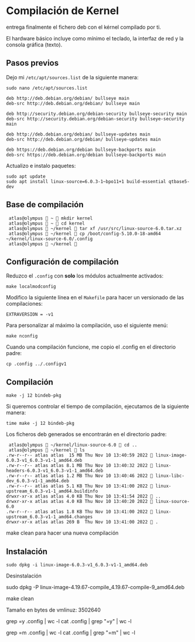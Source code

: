 # Compilación de Kernel

entrega finalmente el fichero deb con el kérnel compilado por ti.

El hardware básico incluye como mínimo el teclado, la interfaz de red y la consola gráfica (texto).

## Pasos previos

Dejo mi `/etc/apt/sources.list` de la siguiente manera:

```shell
sudo nano /etc/apt/sources.list
```

```shell
deb http://deb.debian.org/debian/ bullseye main
deb-src http://deb.debian.org/debian/ bullseye main

deb http://security.debian.org/debian-security bullseye-security main
deb-src http://security.debian.org/debian-security bullseye-security main

deb http://deb.debian.org/debian/ bullseye-updates main
deb-src http://deb.debian.org/debian/ bullseye-updates main

deb https://deb.debian.org/debian bullseye-backports main
deb-src https://deb.debian.org/debian bullseye-backports main
```

Actualizo e instalo paquetes:

```shell
sudo apt update
sudo apt install linux-source=6.0.3-1~bpo11+1 build-essential qtbase5-dev
```

## Base de compilación

```shell
 atlas@olympus  ~  mkdir kernel
 atlas@olympus  ~  cd kernel
 atlas@olympus  ~/kernel  tar xf /usr/src/linux-source-6.0.tar.xz
 atlas@olympus  ~/kernel  cp /boot/config-5.10.0-18-amd64 ~/kernel/linux-source-6.0/.config
 atlas@olympus  ~/kernel 
```

## Configuración de compilación

Reduzco el `.config` con **solo** los módulos actualmente activados:

```shell
make localmodconfig
```

Modifico la siguiente línea en el `Makefile` para hacer un versionado de las compilaciones:

```shell
EXTRAVERSION = -v1
```

Para personalizar al máximo la compilación, uso el siguiente menú:

```shell
make nconfig
```

Cuando una compilación funcione, me copio el .config en el directorio padre:

```shell
cp .config ../.configv1
```

## Compilación

```shell
make -j 12 bindeb-pkg
```

Si queremos controlar el tiempo de compilación, ejecutamos de la siguiente manera:

```shell
time make -j 12 bindeb-pkg
```

Los ficheros deb generados se encontrarán en el directorio padre:

```shell
 atlas@olympus  ~/kernel/linux-source-6.0  cd ..
 atlas@olympus  ~/kernel  ls
.rw-r--r-- atlas atlas  15 MB Thu Nov 10 13:40:59 2022  linux-image-6.0.3-v1_6.0.3-v1-1_amd64.deb
.rw-r--r-- atlas atlas 8.1 MB Thu Nov 10 13:40:32 2022  linux-headers-6.0.3-v1_6.0.3-v1-1_amd64.deb
.rw-r--r-- atlas atlas 1.2 MB Thu Nov 10 13:40:46 2022  linux-libc-dev_6.0.3-v1-1_amd64.deb
.rw-r--r-- atlas atlas 5.1 KB Thu Nov 10 13:41:00 2022  linux-upstream_6.0.3-v1-1_amd64.buildinfo
drwxr-xr-x atlas atlas 4.0 KB Thu Nov 10 13:41:54 2022  ..
drwxr-xr-x atlas atlas 4.0 KB Thu Nov 10 13:40:20 2022  linux-source-6.0
.rw-r--r-- atlas atlas 1.8 KB Thu Nov 10 13:41:00 2022  linux-upstream_6.0.3-v1-1_amd64.changes
drwxr-xr-x atlas atlas 269 B  Thu Nov 10 13:41:00 2022  .
```

make clean para hacer una nueva compilación

## Instalación

```shell
sudo dpkg -i linux-image-6.0.3-v1_6.0.3-v1-1_amd64.deb
```

Desinstalación

sudo dpkg -P linux-image-4.19.67-compile_4.19.67-compile-9_amd64.deb






make clean

Tamaño en bytes de vmlinuz: 3502640






grep =y .config | wc -l
cat .config | grep "=y" | wc -l

grep =m .config | wc -l
cat .config | grep "=m" | wc -l




[]()





